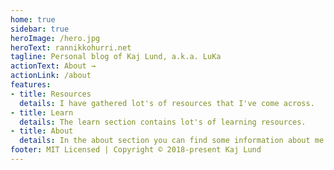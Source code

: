 ```yaml
---
home: true
sidebar: true
heroImage: /hero.jpg
heroText: rannikkohurri.net
tagline: Personal blog of Kaj Lund, a.k.a. LuKa
actionText: About →
actionLink: /about
features:
- title: Resources
  details: I have gathered lot's of resources that I've come across.
- title: Learn
  details: The learn section contains lot's of learning resources.
- title: About
  details: In the about section you can find some information about me and what I'm up to.
footer: MIT Licensed | Copyright © 2018-present Kaj Lund
---
```

